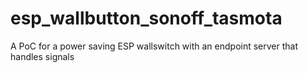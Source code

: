 # esp_wallbutton_sonoff_tasmota
A PoC for a power saving ESP wallswitch with an endpoint server that handles signals
